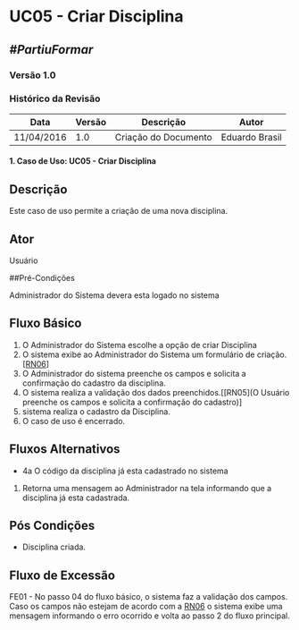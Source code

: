 # **UC05 - Criar Disciplina**

##  ***#PartiuFormar***

### **Versão 1.0**

### Histórico da Revisão
Data|Versão|Descrição|Autor
-----|------|---------|-------
11/04/2016| 1.0 |Criação do Documento | Eduardo Brasil

#### 1. Caso de Uso: UC05 - Criar Disciplina

## Descrição

Este caso de uso permite a criação de uma nova disciplina.

## Ator

Usuário

##Pré-Condições

Administrador do Sistema devera esta logado no sistema

## Fluxo Básico 
1. O Administrador do Sistema escolhe a opção de criar Disciplina
2. O sistema exibe ao Administrador do Sistema um formulário de criação. [[RN06](https://github.com/vitornere/partiuformar/wiki/Regras-de-Neg%C3%B3cio#disciplinas)]
3. O Administrador do sistema preenche os campos e solicita a confirmação do cadastro da disciplina.
4. O sistema realiza a validação dos dados preenchidos.[[RN05](O Usuário preenche os campos e solicita a confirmação do cadastro)]
5. sistema realiza o cadastro da Disciplina.
6. O caso de uso é encerrado.
	
## Fluxos Alternativos

* 4a O código da disciplina já esta cadastrado no sistema
 1. Retorna uma mensagem ao Administrador na tela informando que a disciplina já esta cadastrada.

## Pós Condições
* Disciplina criada.

## Fluxo de Excessão
  FE01 - No passo 04 do fluxo básico, o sistema faz a validação dos campos. Caso os campos não estejam de acordo com a [RN06](https://github.com/vitornere/partiuformar/wiki/Regras-de-Neg%C3%B3cio#disciplinas) o sistema exibe uma mensagem informando o erro ocorrido e volta ao passo 2 do fluxo principal.

